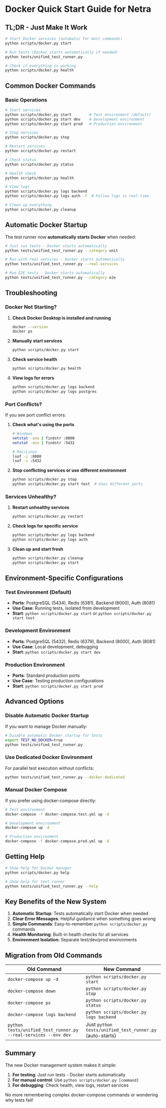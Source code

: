 # Docker Quick Start Guide for Netra

## TL;DR - Just Make It Work

```bash
# Start Docker services (automatic for most commands)
python scripts/docker.py start

# Run tests (Docker starts automatically if needed)
python tests/unified_test_runner.py

# Check if everything is working
python scripts/docker.py health
```

## Common Docker Commands

### Basic Operations
```bash
# Start services
python scripts/docker.py start        # Test environment (default)
python scripts/docker.py start dev    # Development environment
python scripts/docker.py start prod   # Production environment

# Stop services
python scripts/docker.py stop

# Restart services
python scripts/docker.py restart

# Check status
python scripts/docker.py status

# Health check
python scripts/docker.py health

# View logs
python scripts/docker.py logs backend
python scripts/docker.py logs auth -f  # Follow logs in real-time

# Clean up everything
python scripts/docker.py cleanup
```

## Automatic Docker Startup

The test runner now **automatically starts Docker** when needed:

```bash
# Just run tests - Docker starts automatically
python tests/unified_test_runner.py --category unit

# Run with real services - Docker starts automatically
python tests/unified_test_runner.py --real-services

# Run E2E tests - Docker starts automatically
python tests/unified_test_runner.py --category e2e
```

## Troubleshooting

### Docker Not Starting?

1. **Check Docker Desktop is installed and running**
   ```bash
   docker --version
   docker ps
   ```

2. **Manually start services**
   ```bash
   python scripts/docker.py start
   ```

3. **Check service health**
   ```bash
   python scripts/docker.py health
   ```

4. **View logs for errors**
   ```bash
   python scripts/docker.py logs backend
   python scripts/docker.py logs postgres
   ```

### Port Conflicts?

If you see port conflict errors:

1. **Check what's using the ports**
   ```bash
   # Windows
   netstat -ano | findstr :8000
   netstat -ano | findstr :5432
   
   # Mac/Linux
   lsof -i :8000
   lsof -i :5432
   ```

2. **Stop conflicting services or use different environment**
   ```bash
   python scripts/docker.py stop
   python scripts/docker.py start test  # Uses different ports
   ```

### Services Unhealthy?

1. **Restart unhealthy services**
   ```bash
   python scripts/docker.py restart
   ```

2. **Check logs for specific service**
   ```bash
   python scripts/docker.py logs backend
   python scripts/docker.py logs auth
   ```

3. **Clean up and start fresh**
   ```bash
   python scripts/docker.py cleanup
   python scripts/docker.py start
   ```

## Environment-Specific Configurations

### Test Environment (Default)
- **Ports**: PostgreSQL (5434), Redis (6381), Backend (8000), Auth (8081)
- **Use Case**: Running tests, isolated from development
- **Start**: `python scripts/docker.py start` or `python scripts/docker.py start test`

### Development Environment
- **Ports**: PostgreSQL (5432), Redis (6379), Backend (8000), Auth (8081)
- **Use Case**: Local development, debugging
- **Start**: `python scripts/docker.py start dev`

### Production Environment
- **Ports**: Standard production ports
- **Use Case**: Testing production configurations
- **Start**: `python scripts/docker.py start prod`

## Advanced Options

### Disable Automatic Docker Startup

If you want to manage Docker manually:

```bash
# Disable automatic Docker startup for tests
export TEST_NO_DOCKER=true
python tests/unified_test_runner.py
```

### Use Dedicated Docker Environment

For parallel test execution without conflicts:

```bash
python tests/unified_test_runner.py --docker-dedicated
```

### Manual Docker Compose

If you prefer using docker-compose directly:

```bash
# Test environment
docker-compose -f docker-compose.test.yml up -d

# Development environment
docker-compose up -d

# Production environment
docker-compose -f docker-compose.prod.yml up -d
```

## Getting Help

```bash
# Show help for Docker manager
python scripts/docker.py help

# Show help for test runner
python tests/unified_test_runner.py --help
```

## Key Benefits of the New System

1. **Automatic Startup**: Tests automatically start Docker when needed
2. **Clear Error Messages**: Helpful guidance when something goes wrong
3. **Simple Commands**: Easy-to-remember `python scripts/docker.py` commands
4. **Health Monitoring**: Built-in health checks for all services
5. **Environment Isolation**: Separate test/dev/prod environments

## Migration from Old Commands

| Old Command | New Command |
|------------|-------------|
| `docker-compose up -d` | `python scripts/docker.py start` |
| `docker-compose down` | `python scripts/docker.py stop` |
| `docker-compose ps` | `python scripts/docker.py status` |
| `docker-compose logs backend` | `python scripts/docker.py logs backend` |
| `python tests/unified_test_runner.py --real-services --env dev` | Just `python tests/unified_test_runner.py` (auto-starts) |

## Summary

The new Docker management system makes it simple:

1. **For testing**: Just run tests - Docker starts automatically
2. **For manual control**: Use `python scripts/docker.py [command]`
3. **For debugging**: Check health, view logs, restart services

No more remembering complex docker-compose commands or wondering why tests fail!